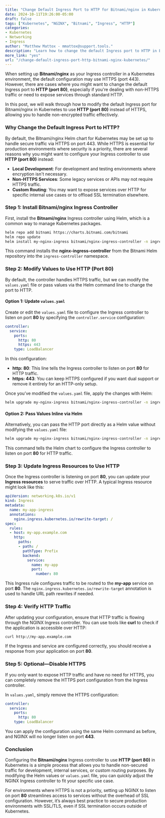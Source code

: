 ```yaml
---
title: "Change Default Ingress Port to HTTP for Bitnami/nginx in Kubernetes"  
date: 2024-10-11T19:26:00-05:00  
draft: false  
tags: ["Kubernetes", "NGINX", "Bitnami", "Ingress", "HTTP"]  
categories:  
- Kubernetes  
- Networking  
- Ingress  
author: "Matthew Mattox - mmattox@support.tools."  
description: "Learn how to change the default Ingress port to HTTP in Bitnami/nginx when using Kubernetes, optimizing your configuration for easier management of services."  
more_link: "yes"  
url: "/change-default-ingress-port-http-bitnami-nginx-kubernetes/"  
---
```


When setting up **Bitnami/nginx** as your Ingress controller in a Kubernetes environment, the default configuration may use HTTPS (port 443). However, there are cases where you might want to change the default Ingress port to **HTTP (port 80)**, especially if you're dealing with non-HTTPS traffic or need to expose services through standard HTTP.

In this post, we will walk through how to modify the default Ingress port for Bitnami/nginx in Kubernetes to use **HTTP (port 80)** instead of HTTPS, allowing you to handle non-encrypted traffic effectively.

<!--more-->

### Why Change the Default Ingress Port to HTTP?

By default, the Bitnami/nginx Helm chart for Kubernetes may be set up to handle secure traffic via HTTPS on port 443. While HTTPS is essential for production environments where security is a priority, there are several reasons why you might want to configure your Ingress controller to use **HTTP (port 80)** instead:
- **Local Development**: For development and testing environments where encryption isn't necessary.
- **Non-HTTPS Services**: Some legacy services or APIs may not require HTTPS traffic.
- **Custom Routing**: You may want to expose services over HTTP for specific internal use cases or to offload SSL termination elsewhere.

### Step 1: Install Bitnami/nginx Ingress Controller

First, install the **Bitnami/nginx** Ingress controller using Helm, which is a common way to manage Kubernetes packages.

```bash
helm repo add bitnami https://charts.bitnami.com/bitnami
helm repo update
helm install my-nginx-ingress bitnami/nginx-ingress-controller -n ingress-controller --create-namespace
```

This command installs the **nginx-ingress-controller** from the Bitnami Helm repository into the `ingress-controller` namespace.

### Step 2: Modify Values to Use HTTP (Port 80)

By default, the controller handles HTTPS traffic, but we can modify the `values.yaml` file or pass values via the Helm command line to change the port to HTTP.

#### Option 1: Update `values.yaml`

Create or edit the `values.yaml` file to configure the Ingress controller to listen on port **80** by specifying the `controller.service` configuration:

```yaml
controller:
  service:
    ports:
      http: 80
      https: 443
    type: LoadBalancer
```

In this configuration:
- **http: 80**: This line tells the Ingress controller to listen on port **80** for HTTP traffic.
- **https: 443**: You can keep HTTPS configured if you want dual support or remove it entirely for an HTTP-only setup.

Once you’ve modified the `values.yaml` file, apply the changes with Helm:

```bash
helm upgrade my-nginx-ingress bitnami/nginx-ingress-controller -n ingress-controller -f values.yaml
```

#### Option 2: Pass Values Inline via Helm

Alternatively, you can pass the HTTP port directly as a Helm value without modifying the `values.yaml` file:

```bash
helm upgrade my-nginx-ingress bitnami/nginx-ingress-controller -n ingress-controller --set controller.service.ports.http=80 --set controller.service.type=LoadBalancer
```

This command tells the Helm chart to configure the Ingress controller to listen on port **80** for HTTP traffic.

### Step 3: Update Ingress Resources to Use HTTP

Once the Ingress controller is listening on port **80**, you can update your **Ingress resources** to serve traffic over HTTP. A typical Ingress resource might look like this:

```yaml
apiVersion: networking.k8s.io/v1
kind: Ingress
metadata:
  name: my-app-ingress
  annotations:
    nginx.ingress.kubernetes.io/rewrite-target: /
spec:
  rules:
  - host: my-app.example.com
    http:
      paths:
      - path: /
        pathType: Prefix
        backend:
          service:
            name: my-app
            port:
              number: 80
```

This Ingress rule configures traffic to be routed to the **my-app** service on port **80**. The `nginx.ingress.kubernetes.io/rewrite-target` annotation is used to handle URL path rewrites if needed.

### Step 4: Verify HTTP Traffic

After updating your configuration, ensure that HTTP traffic is flowing through the NGINX Ingress controller. You can use tools like **curl** to check if the application is accessible over HTTP:

```bash
curl http://my-app.example.com
```

If the Ingress and service are configured correctly, you should receive a response from your application on port **80**.

### Step 5: Optional—Disable HTTPS

If you only want to expose HTTP traffic and have no need for HTTPS, you can completely remove the HTTPS port configuration from the Ingress controller.

In `values.yaml`, simply remove the HTTPS configuration:

```yaml
controller:
  service:
    ports:
      http: 80
    type: LoadBalancer
```

You can apply the configuration using the same Helm command as before, and NGINX will no longer listen on port **443**.

### Conclusion

Configuring the **Bitnami/nginx** Ingress controller to use **HTTP (port 80)** in Kubernetes is a simple process that allows you to handle non-secured traffic for development, internal services, or custom routing purposes. By modifying the Helm values or `values.yaml` file, you can quickly adjust the NGINX Ingress controller to fit your specific use case.

For environments where HTTPS is not a priority, setting up NGINX to listen on port **80** streamlines access to services without the overhead of SSL configuration. However, it’s always best practice to secure production environments with SSL/TLS, even if SSL termination occurs outside of Kubernetes.

